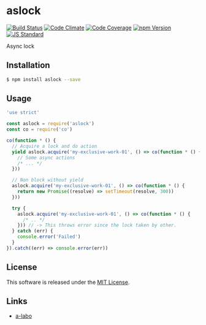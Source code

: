 aslock
==========

<!---
This file is generated by ape-tmpl. Do not update manually.
--->

<!-- Badge Start -->
<a name="badges"></a>

[![Build Status][bd_travis_shield_url]][bd_travis_url]
[![Code Climate][bd_codeclimate_shield_url]][bd_codeclimate_url]
[![Code Coverage][bd_codeclimate_coverage_shield_url]][bd_codeclimate_url]
[![npm Version][bd_npm_shield_url]][bd_npm_url]
[![JS Standard][bd_standard_shield_url]][bd_standard_url]

[bd_repo_url]: https://github.com/a-labo/aslock
[bd_travis_url]: http://travis-ci.org/a-labo/aslock
[bd_travis_shield_url]: http://img.shields.io/travis/a-labo/aslock.svg?style=flat
[bd_travis_com_url]: http://travis-ci.com/a-labo/aslock
[bd_travis_com_shield_url]: https://api.travis-ci.com/a-labo/aslock.svg?token=
[bd_license_url]: https://github.com/a-labo/aslock/blob/master/LICENSE
[bd_codeclimate_url]: http://codeclimate.com/github/a-labo/aslock
[bd_codeclimate_shield_url]: http://img.shields.io/codeclimate/github/a-labo/aslock.svg?style=flat
[bd_codeclimate_coverage_shield_url]: http://img.shields.io/codeclimate/coverage/github/a-labo/aslock.svg?style=flat
[bd_gemnasium_url]: https://gemnasium.com/a-labo/aslock
[bd_gemnasium_shield_url]: https://gemnasium.com/a-labo/aslock.svg
[bd_npm_url]: http://www.npmjs.org/package/aslock
[bd_npm_shield_url]: http://img.shields.io/npm/v/aslock.svg?style=flat
[bd_standard_url]: http://standardjs.com/
[bd_standard_shield_url]: https://img.shields.io/badge/code%20style-standard-brightgreen.svg

<!-- Badge End -->


<!-- Description Start -->
<a name="description"></a>

Async lock

<!-- Description End -->


<!-- Overview Start -->
<a name="overview"></a>



<!-- Overview End -->


<!-- Sections Start -->
<a name="sections"></a>

<!-- Section from "doc/guides/01.Installation.md.hbs" Start -->

<a name="section-doc-guides-01-installation-md"></a>

Installation
-----

```bash
$ npm install aslock --save
```


<!-- Section from "doc/guides/01.Installation.md.hbs" End -->

<!-- Section from "doc/guides/02.Usage.md.hbs" Start -->

<a name="section-doc-guides-02-usage-md"></a>

Usage
---------

```javascript
'use strict'

const aslock = require('aslock')
const co = require('co')

co(function * () {
  // Acquire a lock and do action
  yield aslock.acquire('my-exclusive-work-01', () => co(function * () {
    // Some async actions
    /* ... */
  }))

  // Non block without yield
  aslock.acquire('my-exclusive-work-01', () => co(function * () {
    return new Promise((resolve) => setTimeout(resolve, 300))
  }))

  try {
    aslock.acquire('my-exclusive-work-01', () => co(function * () {
      /* .. */
    })) // -> This throws error since the lock taken by other.
  } catch (err) {
    console.error('Failed')
  }
}).catch((err) => console.error(err))


```


<!-- Section from "doc/guides/02.Usage.md.hbs" End -->


<!-- Sections Start -->


<!-- LICENSE Start -->
<a name="license"></a>

License
-------
This software is released under the [MIT License](https://github.com/a-labo/aslock/blob/master/LICENSE).

<!-- LICENSE End -->


<!-- Links Start -->
<a name="links"></a>

Links
------

+ [a-labo][a_labo_url]

[a_labo_url]: https://github.com/a-labo

<!-- Links End -->
